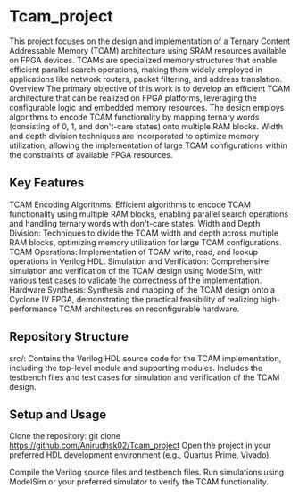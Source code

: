 # Tcam_project

This project focuses on the design and implementation of a Ternary Content Addressable Memory (TCAM) architecture using SRAM resources available on FPGA devices. TCAMs are specialized memory structures that enable efficient parallel search operations, making them widely employed in applications like network routers, packet filtering, and address translation.
Overview
The primary objective of this work is to develop an efficient TCAM architecture that can be realized on FPGA platforms, leveraging the configurable logic and embedded memory resources. The design employs algorithms to encode TCAM functionality by mapping ternary words (consisting of 0, 1, and don't-care states) onto multiple RAM blocks. Width and depth division techniques are incorporated to optimize memory utilization, allowing the implementation of large TCAM configurations within the constraints of available FPGA resources.

## Key Features

TCAM Encoding Algorithms: Efficient algorithms to encode TCAM functionality using multiple RAM blocks, enabling parallel search operations and handling ternary words with don't-care states.
Width and Depth Division: Techniques to divide the TCAM width and depth across multiple RAM blocks, optimizing memory utilization for large TCAM configurations.
TCAM Operations: Implementation of TCAM write, read, and lookup operations in Verilog HDL.
Simulation and Verification: Comprehensive simulation and verification of the TCAM design using ModelSim, with various test cases to validate the correctness of the implementation.
Hardware Synthesis: Synthesis and mapping of the TCAM design onto a Cyclone IV FPGA, demonstrating the practical feasibility of realizing high-performance TCAM architectures on reconfigurable hardware.

## Repository Structure

src/: Contains the Verilog HDL source code for the TCAM implementation, including the top-level module and supporting modules. Includes the testbench files and test cases for simulation and verification of the TCAM design.

## Setup and Usage

Clone the repository: git clone https://github.com/Anirudhsk02/Tcam_project
Open the project in your preferred HDL development environment (e.g., Quartus Prime, Vivado).

Compile the Verilog source files and testbench files.
Run simulations using ModelSim or your preferred simulator to verify the TCAM functionality.
